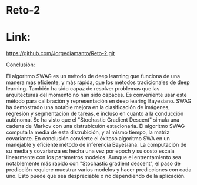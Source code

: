 # Reto-2

# Link:
https://github.com/Jorgediamanto/Reto-2.git


Conclusión:

El algoritmo SWAG es un método de deep learning que funciona de una manera más eficiente, y más rápida, que los métodos tradicionales de deep learning. También ha sido capaz de resolver problemas que las arquitecturas del momento no han sido capaces. Es conveniente usar este método para calibración y representación en deep learing Bayesiano.
SWAG ha demostrado una notable mejora en la clasificación de imágenes, regresión y segmentación de tareas, e incluso en cuanto a la conducción autónoma. Se ha visto que el "Stochastic Gradient Descent" simula una cadena de Markov con una distrubicuión estacionaria. El algoritmo SWAG computa la media de esta distrubición, y al mismo tiempo, la matriz covariante. En conclusión convierte el éxitoso algoritmo SWA en un manejable y eficiente método de inferencia Bayesiana. La computación de su media y covarianza es hecha una vez por epoch y su costo escala linearmente con los parámetros modelos. Aunque el entrentamiento sea notablemente más rápido con "Stochastic gradient descent", el paso de predicción requiere muestrar varios modelos y hacer predicciones con cada uno. Esto puede que sea despreciable o no dependiendo de la aplicación.










